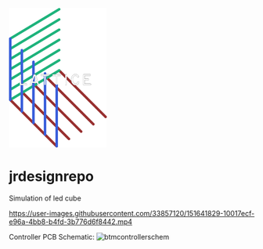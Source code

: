 <img src="./images/latticenewhighres.png" width = 200>

# jrdesignrepo

Simulation of led cube

https://user-images.githubusercontent.com/33857120/151641829-10017ecf-e96a-4bb8-b4fd-3b776d6f8442.mp4

Controller PCB Schematic:
![btmcontrollerschem](https://user-images.githubusercontent.com/71784728/153660395-a256e9a0-6723-46bb-8fd8-91cf0e19706e.PNG)
